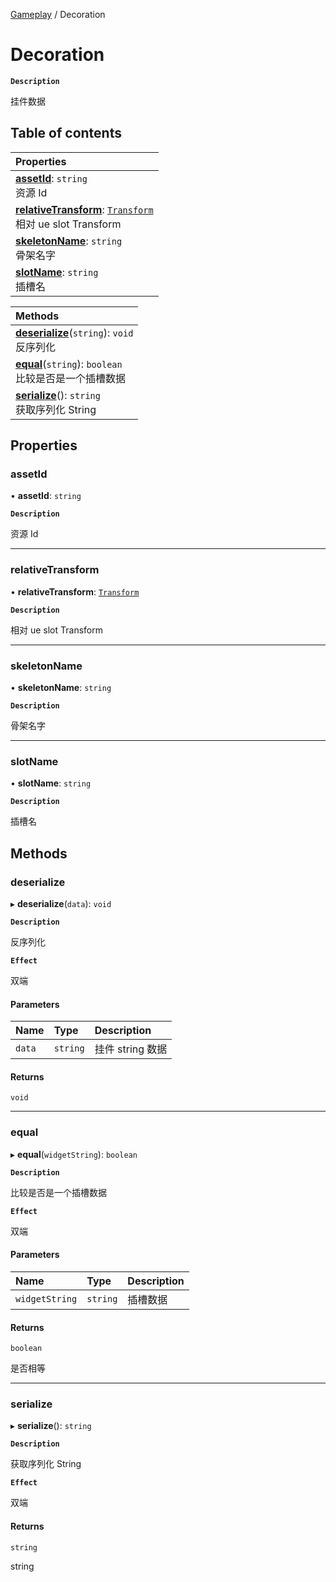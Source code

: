 [Gameplay](../modules/Gameplay.Gameplay.md) / Decoration

# Decoration <Badge type="tip" text="Class" />

**`Description`**

挂件数据

## Table of contents

| Properties                                                                                                                                    |
| :-------------------------------------------------------------------------------------------------------------------------------------------- |
| **[assetId](Gameplay.Gameplay.Decoration.md#assetid)**: `string` <br> 资源 Id                                                                 |
| **[relativeTransform](Gameplay.Gameplay.Decoration.md#relativetransform)**: [`Transform`](Type.Type.Transform.md) <br> 相对 ue slot Transform |
| **[skeletonName](Gameplay.Gameplay.Decoration.md#skeletonname)**: `string` <br> 骨架名字                                                      |
| **[slotName](Gameplay.Gameplay.Decoration.md#slotname)**: `string` <br> 插槽名                                                                |

| Methods                                                                                             |
| :-------------------------------------------------------------------------------------------------- |
| **[deserialize](Gameplay.Gameplay.Decoration.md#deserialize)**(`string`): `void` <br> 反序列化      |
| **[equal](Gameplay.Gameplay.Decoration.md#equal)**(`string`): `boolean` <br> 比较是否是一个插槽数据 |
| **[serialize](Gameplay.Gameplay.Decoration.md#serialize)**(): `string` <br> 获取序列化 String       |

## Properties

### assetId

• **assetId**: `string`

**`Description`**

资源 Id

---

### relativeTransform

• **relativeTransform**: [`Transform`](Type.Type.Transform.md)

**`Description`**

相对 ue slot Transform

---

### skeletonName

• **skeletonName**: `string`

**`Description`**

骨架名字

---

### slotName

• **slotName**: `string`

**`Description`**

插槽名

## Methods

### deserialize

▸ **deserialize**(`data`): `void`

**`Description`**

反序列化

**`Effect`**

双端

#### Parameters

| Name   | Type     | Description      |
| :----- | :------- | :--------------- |
| `data` | `string` | 挂件 string 数据 |

#### Returns

`void`

---

### equal

▸ **equal**(`widgetString`): `boolean`

**`Description`**

比较是否是一个插槽数据

**`Effect`**

双端

#### Parameters

| Name           | Type     | Description |
| :------------- | :------- | :---------- |
| `widgetString` | `string` | 插槽数据    |

#### Returns

`boolean`

是否相等

---

### serialize

▸ **serialize**(): `string`

**`Description`**

获取序列化 String

**`Effect`**

双端

#### Returns

`string`

string
